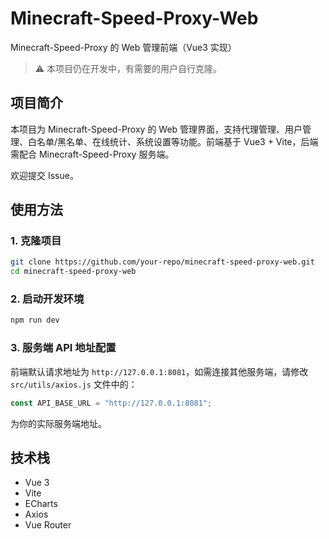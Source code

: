 # Minecraft-Speed-Proxy-Web

Minecraft-Speed-Proxy 的 Web 管理前端（Vue3 实现）

> ⚠️ 本项目仍在开发中，有需要的用户自行克隆。

## 项目简介

本项目为 Minecraft-Speed-Proxy 的 Web 管理界面，支持代理管理、用户管理、白名单/黑名单、在线统计、系统设置等功能。前端基于 Vue3 + Vite，后端需配合 Minecraft-Speed-Proxy 服务端。

欢迎提交 Issue。

## 使用方法

### 1. 克隆项目

```bash
git clone https://github.com/your-repo/minecraft-speed-proxy-web.git
cd minecraft-speed-proxy-web
```

### 2. 启动开发环境

```bash
npm run dev
```

### 3. 服务端 API 地址配置

前端默认请求地址为 `http://127.0.0.1:8081`，如需连接其他服务端，请修改 `src/utils/axios.js` 文件中的：

```js
const API_BASE_URL = "http://127.0.0.1:8081";
```

为你的实际服务端地址。

## 技术栈

- Vue 3
- Vite
- ECharts
- Axios
- Vue Router
